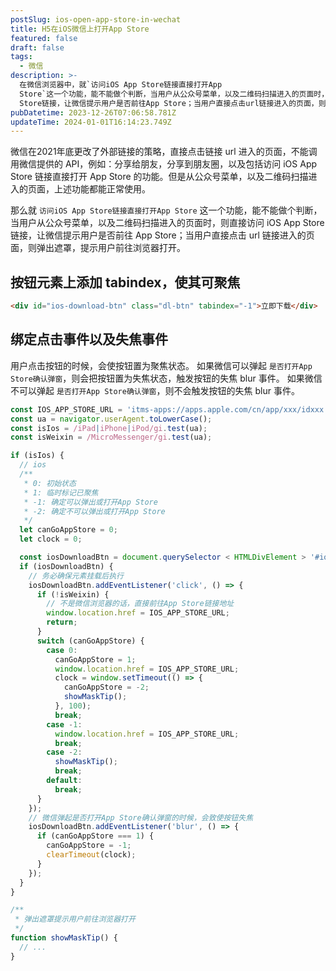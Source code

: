 ```yaml
---
postSlug: ios-open-app-store-in-wechat
title: H5在iOS微信上打开App Store
featured: false
draft: false
tags:
  - 微信
description: >-
  在微信浏览器中，就`访问iOS App Store链接直接打开App
  Store`这一个功能，能不能做个判断，当用户从公众号菜单，以及二维码扫描进入的页面时，则直接访问iOS App
  Store链接，让微信提示用户是否前往App Store；当用户直接点击url链接进入的页面，则弹出遮罩，提示用户前往浏览器打开。
pubDatetime: 2023-12-26T07:06:58.781Z
updateTime: 2024-01-01T16:14:23.749Z
---
```


微信在2021年底更改了外部链接的策略，直接点击链接 url 进入的页面，不能调用微信提供的 API，例如：分享给朋友，分享到朋友圈，以及包括访问 iOS App Store 链接直接打开 App Store 的功能。但是从公众号菜单，以及二维码扫描进入的页面，上述功能都能正常使用。

那么就 `访问iOS App Store链接直接打开App Store` 这一个功能，能不能做个判断，当用户从公众号菜单，以及二维码扫描进入的页面时，则直接访问 iOS App Store 链接，让微信提示用户是否前往 App Store；当用户直接点击 url 链接进入的页面，则弹出遮罩，提示用户前往浏览器打开。

## 按钮元素上添加 tabindex，使其可聚焦

```html
<div id="ios-download-btn" class="dl-btn" tabindex="-1">立即下载</div>
```

## 绑定点击事件以及失焦事件

用户点击按钮的时候，会使按钮置为聚焦状态。
如果微信可以弹起 `是否打开App Store确认弹窗`，则会把按钮置为失焦状态，触发按钮的失焦 blur 事件。
如果微信不可以弹起 `是否打开App Store确认弹窗`，则不会触发按钮的失焦 blur 事件。

```js
const IOS_APP_STORE_URL = 'itms-apps://apps.apple.com/cn/app/xxx/idxxx';
const ua = navigator.userAgent.toLowerCase();
const isIos = /iPad|iPhone|iPod/gi.test(ua);
const isWeixin = /MicroMessenger/gi.test(ua);

if (isIos) {
  // ios
  /**
   * 0: 初始状态
   * 1: 临时标记已聚焦
   * -1: 确定可以弹出或打开App Store
   * -2: 确定不可以弹出或打开App Store
   */
  let canGoAppStore = 0;
  let clock = 0;

  const iosDownloadBtn = document.querySelector < HTMLDivElement > '#ios-download-btn';
  if (iosDownloadBtn) {
    // 务必确保元素挂载后执行
    iosDownloadBtn.addEventListener('click', () => {
      if (!isWeixin) {
        // 不是微信浏览器的话，直接前往App Store链接地址
        window.location.href = IOS_APP_STORE_URL;
        return;
      }
      switch (canGoAppStore) {
        case 0:
          canGoAppStore = 1;
          window.location.href = IOS_APP_STORE_URL;
          clock = window.setTimeout(() => {
            canGoAppStore = -2;
            showMaskTip();
          }, 100);
          break;
        case -1:
          window.location.href = IOS_APP_STORE_URL;
          break;
        case -2:
          showMaskTip();
          break;
        default:
          break;
      }
    });
    // 微信弹起是否打开App Store确认弹窗的时候，会致使按钮失焦
    iosDownloadBtn.addEventListener('blur', () => {
      if (canGoAppStore === 1) {
        canGoAppStore = -1;
        clearTimeout(clock);
      }
    });
  }
}

/**
 * 弹出遮罩提示用户前往浏览器打开
 */
function showMaskTip() {
  // ...
}
```
